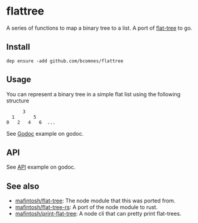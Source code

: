 # flattree

A series of functions to map a binary tree to a list. A port of [flat-tree][ft] to go. 

## Install

```
dep ensure -add github.com/bcomnes/flattree
```

## Usage

You can represent a binary tree in a simple flat list using the following structure

```
      3
  1       5
0   2   4   6  ...
```

See [Godoc][example] example on godoc.

## API

See [API][api] example on godoc.

## See also

- [mafintosh/flat-tree][ft]: The node module that this was ported from.
- [mafintosh/flat-tree-rs][rs]: A port of the node module to rust.
- [mafintosh/print-flat-tree][print]: A node cli that can pretty print flat-trees.

[ft]: https://github.com/mafintosh/flat-tree
[example]: https://godoc.com
[api]: https://godoc.com
[print]: https://github.com/mafintosh/print-flat-tree
[rs]: https://github.com/mafintosh/flat-tree-rs

